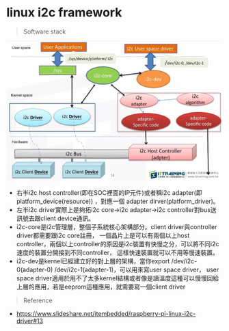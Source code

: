 # linux i2c framework
> Software stack<br>

![alt Software stack](https://github.com/chiweichiu/linux_driver/blob/main/utils/i2c_sofeware_stack.JPG)
- 右半i2c host controller(即在SOC裡面的IP元件)或者稱i2c adapter(即platform_device(resource)) ，對應一個 adapter dirver(platform_driver)。
- 左半i2c driver實際上是夠拓i2c core->i2c adapter->i2c controller對bus送訊號去跟client device通訊。
- i2c-core是i2c管理層，整個子系統核心架構部分。client driver與controller driver都需要跟i2c core註冊，
  一個晶片上是可以有兩個以上host controller，兩個以上controller的原因是i2c裝置有快慢之分，可以將不同i2c速度的裝置分開接到不同controller，
  這樣快速裝置就可以不用等慢速裝置。
- i2c-dev是kernel已經建立好的對上層的架構，當你export /dev/i2c-0(adapter-0) /dev/i2c-1(adapter-1)，可以用來寫user space driver，
  user space driver適用於用不了太多kernel結構或者像是讀溫度這種可以慢慢回給上層的應用，若是eeprom這種應用，就需要寫一個client driver

> Reference<br>
- https://www.slideshare.net/itembedded/raspberry-pi-linux-i2c-driver#13
